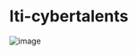 # Iti-cybertalents
![image](https://github.com/user-attachments/assets/28c7e748-c824-445b-88b5-90c3473d9709)
